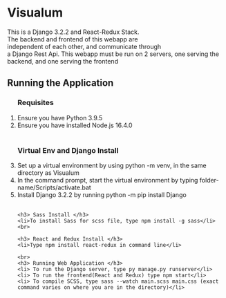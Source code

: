 <h1> Visualum</h1>
<p>This is a Django 3.2.2 and React-Redux Stack. <br>
    The backend and frontend of this webapp are <br>
    independent of each other, and communicate through<br>
    a Django Rest Api. This webapp must be run on 2 servers, 
    one serving the backend, and one serving the frontend</p>
<h2>Running the Application</h2>
<ol>   
    <h3>Requisites</h3>
        <li>Ensure you have Python 3.9.5</li>
        <li>Ensure you have installed Node.js 16.4.0</li>
    <br>
    <h3>Virtual Env and Django Install</h3>
        <li>Set up a virtual environment by using python -m venv, in the same directory as Visualum</li>
        <li>In the command prompt, start the virtual environment by typing folder-name/Scripts/activate.bat</li>
        <li>Install Django 3.2.2 by running python -m pip install Django</li>
        <br>

    <h3> Sass Install </h3>
    <li>To install Sass for scss file, type npm install -g sass</li>
    <br>
    
    <h3> React and Redux Install </h3>
    <li>Type npm install react-redux in command line</li>
    
    <br>
    <h3> Running Web Application </h3>
    <li> To run the Django server, type py manage.py runserver</li>
    <li> To run the frontend(React and Redux) type npm start</li>
    <li> To compile SCSS, type sass --watch main.scss main.css (exact command varies on where you are in the directory)</li>
</ol>

